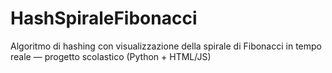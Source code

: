 # HashSpiraleFibonacci
Algoritmo di hashing con visualizzazione della spirale di Fibonacci in tempo reale — progetto scolastico (Python + HTML/JS)
